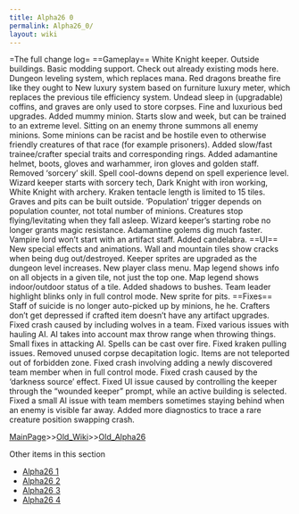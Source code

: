 ```yaml
---
title: Alpha26 0
permalink: Alpha26_0/
layout: wiki
---
```

=The full change log=
==Gameplay==
White Knight keeper.
Outside buildings.
Basic modding support. Check out already existing mods here.
Dungeon leveling system, which replaces mana.
Red dragons breathe fire like they ought to
New luxury system based on furniture luxury meter, which replaces the previous tile efficiency system.
Undead sleep in (upgradable) coffins, and graves are only used to store corpses.
Fine and luxurious bed upgrades.
Added mummy minion. Starts slow and week, but can be trained to an extreme level.
Sitting on an enemy throne summons all enemy minions.
Some minions can be racist and be hostile even to otherwise friendly creatures of that race (for example prisoners).
Added slow/fast trainee/crafter special traits and corresponding rings.
Added adamantine helmet, boots, gloves and warhammer, iron gloves and golden staff.
Removed ‘sorcery’ skill. Spell cool-downs depend on spell experience level.
Wizard keeper starts with sorcery tech, Dark Knight with iron working, White Knight with archery.
Kraken tentacle length is limited to 15 tiles.
Graves and pits can be built outside.
‘Population’ trigger depends on population counter, not total number of minions.
Creatures stop flying/levitating when they fall asleep.
Wizard keeper’s starting robe no longer grants magic resistance.
Adamantine golems dig much faster.
Vampire lord won’t start with an artifact staff.
Added candelabra.
==UI==
New special effects and animations.
Wall and mountain tiles show cracks when being dug out/destroyed.
Keeper sprites are upgraded as the dungeon level increases.
New player class menu.
Map legend shows info on all objects in a given tile, not just the top one.
Map legend shows indoor/outdoor status of a tile.
Added shadows to bushes.
Team leader highlight blinks only in full control mode.
New sprite for pits.
==Fixes==
Staff of suicide is no longer auto-picked up by minions, he he.
Crafters don’t get depressed if crafted item doesn’t have any artifact upgrades.
Fixed crash caused by including wolves in a team.
Fixed various issues with hauling AI.
AI takes into account max throw range when throwing things.
Small fixes in attacking AI.
Spells can be cast over fire.
Fixed kraken pulling issues.
Removed unused corpse decapitation logic.
Items are not teleported out of forbidden zone.
Fixed crash involving adding a newly discovered team member when in full
control mode.
Fixed crash caused by the ‘darkness source’ effect.
Fixed UI issue caused by controlling the keeper through the “wounded keeper” prompt, while an active building is selected.
Fixed a small AI issue with team members sometimes staying behind when an enemy
is visible far away.
Added more diagnostics to trace a rare creature position swapping crash.

[MainPage](/keeperrl_wiki/ "wikilink")>>[Old_Wiki](/keeperrl_wiki/Old_Wiki "wikilink")>>[Old_Alpha26](/keeperrl_wiki/Old_Alpha26 "wikilink")

Other items in this section
-    [Alpha26 1](/keeperrl_wiki/Alpha26_1 "wikilink")
-    [Alpha26 2](/keeperrl_wiki/Alpha26_2 "wikilink")
-    [Alpha26 3](/keeperrl_wiki/Alpha26_3 "wikilink")
-    [Alpha26 4](/keeperrl_wiki/Alpha26_4 "wikilink")

